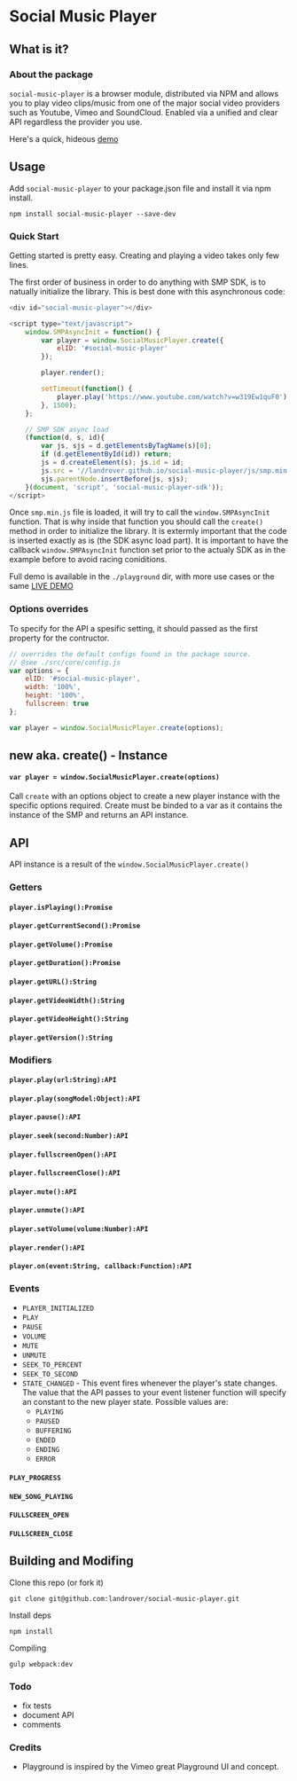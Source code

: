 # Social Music Player

## What is it?

### About the package

`social-music-player` is a browser module, distributed via NPM and allows you to play video clips/music from one of the major
social video providers such as Youtube, Vimeo and SoundCloud. Enabled via a unified and clear API regardless the provider you use.

Here's a quick, hideous [demo](https://landrover.github.io/social-music-player/)

## Usage

Add `social-music-player` to your package.json file and install it via npm install.

```
npm install social-music-player --save-dev
```

### Quick Start

Getting started is pretty easy. Creating and playing a video takes only few lines.

The first order of business in order to do anything with SMP SDK, is to natually initialize the library. This is best done with this asynchronous code:

```javascript
<div id="social-music-player"></div>

<script type="text/javascript">
    window.SMPAsyncInit = function() {
        var player = window.SocialMusicPlayer.create({
            elID: '#social-music-player'
        });

        player.render();

        setTimeout(function() {
            player.play('https://www.youtube.com/watch?v=w319Ew1quF0');
        }, 1500);
    };

    // SMP SDK async load
    (function(d, s, id){
        var js, sjs = d.getElementsByTagName(s)[0];
        if (d.getElementById(id)) return;
        js = d.createElement(s); js.id = id;
        js.src = '//landrover.github.io/social-music-player/js/smp.min.js';
        sjs.parentNode.insertBefore(js, sjs);
    }(document, 'script', 'social-music-player-sdk'));
</script>
```

Once `smp.min.js` file is loaded, it will try to call the `window.SMPAsyncInit` function.
That is why inside that function you should call the `create()` method in order to initialize the library. It is extermly important that the code is inserted exactly as is (the SDK async load part).
It is important to have the callback `window.SMPAsyncInit` function set prior to the actualy SDK as in the example before to avoid racing coniditions.

Full demo is available in the `./playground` dir, with more use cases or the same [LIVE DEMO](https://landrover.github.io/social-music-player/)

### Options overrides

To specify for the API a spesific setting, it should passed as the first property for the contructor.
```javascript
// overrides the default configs found in the package source.
// @see ./src/core/config.js
var options = {
    elID: '#social-music-player',
    width: '100%',
    height: '100%',
    fullscreen: true
};

var player = window.SocialMusicPlayer.create(options);
```

## new aka. create() - Instance

#### `var player = window.SocialMusicPlayer.create(options)`

Call `create` with an options object to create a new player instance with the specific options required.
Create must be binded to a var as it contains the instance of the SMP and returns an API instance.


## API

API instance is a result of the `window.SocialMusicPlayer.create()`

### Getters

#### `player.isPlaying():Promise`
#### `player.getCurrentSecond():Promise`
#### `player.getVolume():Promise`
#### `player.getDuration():Promise`
#### `player.getURL():String`
#### `player.getVideoWidth():String`
#### `player.getVideoHeight():String`
#### `player.getVersion():String`

### Modifiers

#### `player.play(url:String):API`
#### `player.play(songModel:Object):API`
#### `player.pause():API`
#### `player.seek(second:Number):API`
#### `player.fullscreenOpen():API`
#### `player.fullscreenClose():API`
#### `player.mute():API`
#### `player.unmute():API`
#### `player.setVolume(volume:Number):API`
#### `player.render():API`
#### `player.on(event:String, callback:Function):API`

### Events

  * `PLAYER_INITIALIZED`
  * `PLAY`
  * `PAUSE`
  * `VOLUME`
  * `MUTE`
  * `UNMUTE`
  * `SEEK_TO_PERCENT`
  * `SEEK_TO_SECOND`
  * `STATE_CHANGED` - This event fires whenever the player's state changes. The value that the API passes to your event listener function will specify an constant to the new player state. Possible values are:
    * `PLAYING`
    * `PAUSED`
    * `BUFFERING`
    * `ENDED`
    * `ENDING`
    * `ERROR`

#### `PLAY_PROGRESS`
#### `NEW_SONG_PLAYING`
#### `FULLSCREEN_OPEN`
#### `FULLSCREEN_CLOSE`


## Building and Modifing

Clone this repo (or fork it)
```
git clone git@github.com:landrover/social-music-player.git
```
Install deps
```
npm install
```

Compiling
```
gulp webpack:dev
```

### Todo
 * fix tests
 * document API
 * comments


### Credits
 * Playground is inspired by the Vimeo great Playground UI and concept.
